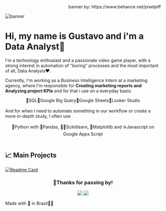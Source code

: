 <div align="right">banner by: https://www.behance.net/pixeljeff</div>

![banner](banner.webp)


# Hi, my name is **Gustavo** and i'm a Data Analyst👋

 
I'm a technology enthusiast and a passionate video game player, with a strong interest in automation of "boring" processes and the most important of all, Data Analysis❤️.

Currently, I'm working as a Business Intelligence Intern at a marketing agency, where I'm responsible for **Creating marketing reports and Analyzing project KPIs** and for that i use on a everyday basis:

<div align="center">🔸SQL🔸Google Big Query🔸Google Sheets🔸Looker Studio</div>
<br>
And for when I need to automate something in our workflow or create a more in-depth study, I often use
<br><br>
<div align="center">🐍Python with 🐼Pandas, 🧑‍🔬Scikitlearn, 🧮Matplotlib and ☕Javascript on Google Apps Script</div>
<br>

## 📈 Main Projects

[![Readme Card](https://github-readme-stats.vercel.app/api/pin/?username=gudaoliveira&repo=Apps_Script_Projects\&title_color=fff\&icon_color=f9f9f9\&text_color=9f9f9f\&bg_color=151515)](https://github.com/gudaoliveira/Apps_Script_Projects)



<div align="center">
 
### 🤝Thanks for passing by!

<a href="https://www.linkedin.com/in/gustavodell/" target="_blank"><img src="https://img.shields.io/badge/-LinkedIn-%230077B5?style=for-the-badge&logo=linkedin&logoColor=white" target="_blank"></a> 
<a href = "mailto:gustavo.dellanhol@gmail.com"><img src="https://img.shields.io/badge/-Gmail-%23333?style=for-the-badge&logo=gmail&logoColor=white" target="_blank"></a>

</div>

Made with 💞 in Brasil💚💛

